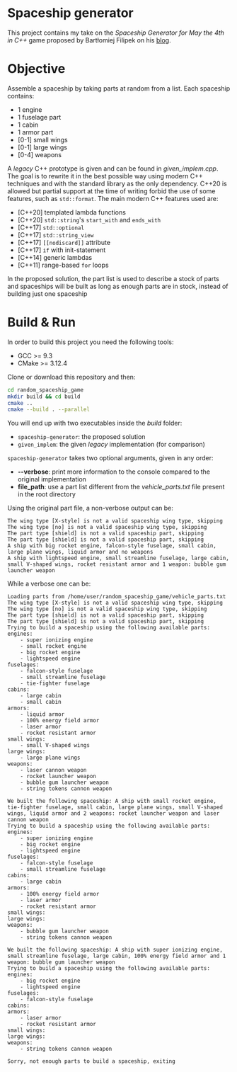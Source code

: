 Spaceship generator
===================

This project contains my take on the *Spaceship Generator for May the 4th in C++* game proposed by Bartłomiej Filipek on his [blog](https://www.bfilipek.com/2020/05/spaceshipgen.html). 

Objective
=========

Assemble a spaceship by taking parts at random from a list. Each spaceship contains:
 * 1 engine
 * 1 fuselage part
 * 1 cabin
 * 1 armor part
 * [0-1] small wings
 * [0-1] large wings
 * [0-4] weapons

A *legacy* C++ prototype is given and can be found in *given_implem.cpp*.
The goal is to rewrite it in the best possible way using modern C++ techniques and with the standard library as the only dependency. C++20 is allowed but partial support at the time of writing forbid the use of some features, such as `std::format`. The main modern C++ features used are:
 * [C++20] templated lambda functions
 * [C++20] `std::string`'s `start_with` and `ends_with`
 * [C++17] `std::optional`
 * [C++17] `std::string_view`
 * [C++17] `[[nodiscard]]` attribute
 * [C++17] `if` with init-statement
 * [C++14] generic lambdas
 * [C++11] range-based `for` loops

In the proposed solution, the part list is used to describe a stock of parts and spaceships will be built as long as enough parts are in stock, instead of building just one spaceship

Build & Run
===========

In order to build this project you need the following tools:
 * GCC >= 9.3
 * CMake >= 3.12.4

Clone or download this repository and then:
```bash
cd random_spaceship_game
mkdir build && cd build
cmake ..
cmake --build . --parallel
```

You will end up with two executables inside the *build* folder:
 * `spaceship-generator`: the proposed solution
 * `given_implem`: the given *legacy* implementation (for comparison)

`spaceship-generator` takes two optional arguments, given in any order:
 * **--verbose**: print more information to the console compared to the original implementation
 * **file_path**: use a part list different from the *vehicle_parts.txt* file present in the root directory

Using the original part file, a non-verbose output can be:
```
The wing type [X-style] is not a valid spaceship wing type, skipping
The wing type [no] is not a valid spaceship wing type, skipping
The part type [shield] is not a valid spaceship part, skipping
The part type [shield] is not a valid spaceship part, skipping
A ship with big rocket engine, falcon-style fuselage, small cabin, large plane wings, liquid armor and no weapons
A ship with lightspeed engine, small streamline fuselage, large cabin, small V-shaped wings, rocket resistant armor and 1 weapon: bubble gum launcher weapon
```

While a verbose one can be:
```
Loading parts from /home/user/random_spaceship_game/vehicle_parts.txt
The wing type [X-style] is not a valid spaceship wing type, skipping
The wing type [no] is not a valid spaceship wing type, skipping
The part type [shield] is not a valid spaceship part, skipping
The part type [shield] is not a valid spaceship part, skipping
Trying to build a spaceship using the following available parts:
engines:
	- super ionizing engine
	- small rocket engine
	- big rocket engine
	- lightspeed engine
fuselages:
	- falcon-style fuselage
	- small streamline fuselage
	- tie-fighter fuselage
cabins:
	- large cabin
	- small cabin
armors:
	- liquid armor
	- 100% energy field armor
	- laser armor
	- rocket resistant armor
small wings:
	- small V-shaped wings
large wings:
	- large plane wings
weapons:
	- laser cannon weapon
	- rocket launcher weapon
	- bubble gum launcher weapon
	- string tokens cannon weapon

We built the following spaceship: A ship with small rocket engine, tie-fighter fuselage, small cabin, large plane wings, small V-shaped wings, liquid armor and 2 weapons: rocket launcher weapon and laser cannon weapon
Trying to build a spaceship using the following available parts:
engines:
	- super ionizing engine
	- big rocket engine
	- lightspeed engine
fuselages:
	- falcon-style fuselage
	- small streamline fuselage
cabins:
	- large cabin
armors:
	- 100% energy field armor
	- laser armor
	- rocket resistant armor
small wings:
large wings:
weapons:
	- bubble gum launcher weapon
	- string tokens cannon weapon

We built the following spaceship: A ship with super ionizing engine, small streamline fuselage, large cabin, 100% energy field armor and 1 weapon: bubble gum launcher weapon
Trying to build a spaceship using the following available parts:
engines:
	- big rocket engine
	- lightspeed engine
fuselages:
	- falcon-style fuselage
cabins:
armors:
	- laser armor
	- rocket resistant armor
small wings:
large wings:
weapons:
	- string tokens cannon weapon

Sorry, not enough parts to build a spaceship, exiting
```
